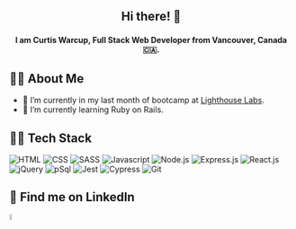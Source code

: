 ## <p align="center"> <b>Hi there! 👋 </b> </p>

<p align="center">
<b>I am Curtis Warcup, Full Stack Web Developer from Vancouver, Canada🇨🇦.</b>
</p>

## 💁‍♂️ About Me

- 🔭 I’m currently in my last month of bootcamp at [Lighthouse Labs](https://github.com/lighthouse-labs).
- 🌱 I’m currently learning Ruby on Rails.

## 👨‍💻 Tech Stack

![HTML](https://img.shields.io/badge/-HTML-E34F26?logo=html5&logoColor=white&style=plastic)
![CSS](https://img.shields.io/badge/-CSS-1572B6?logo=css3&logoColor=white&style=plastic)
![SASS](https://img.shields.io/badge/-SASS-1572B6?logo=sass&logoColor=pink&style=plastic)
![Javascript](https://img.shields.io/badge/-Javascript-F7DF1E?logo=javascript&logoColor=white&style=plastic)
![Node.js](https://img.shields.io/badge/-Node.js-339933?logo=nodedotjs&logoColor=white&style=plastic)
![Express.js](https://img.shields.io/badge/-Express.js-000000?logo=express&logoColor=white&style=plastic)
![React.js](https://img.shields.io/badge/-ReactJs-61DAFB?logo=react&logoColor=white&style=plastic)
![jQuery](https://img.shields.io/badge/-jQuery-0769AD?logo=jquery&logoColor=white&style=plastic)
![pSql](https://img.shields.io/badge/-PostgreSQL-4169E1?logo=postgresql&logoColor=white&style=plastic)
![Jest](https://img.shields.io/badge/-Jest-C21325?logo=jest&logoColor=white&style=plastic)
![Cypress](https://img.shields.io/badge/-Cypress-17202C?logo=cypress&logoColor=white&style=plastic)
![Git](https://img.shields.io/badge/-Git-F05032?logo=git&logoColor=white&style=plastic)

## 🔎 Find me on LinkedIn

<a href="[https://www.linkedin.com/in/curtiswarcup](https://www.linkedin.com/in/curtiswarcup/)"/><img src="https://img.shields.io/badge/linkedin-%230077B5.svg?style=for-the-badge&logo=linkedin&logoColor=white" width="5%" ></a> 

<!--

Here are some ideas to get you started:

- 🔭 I’m currently working on ...
- 🌱 I’m currently learning ...
- 👯 I’m looking to collaborate on ...
- 🤔 I’m looking for help with ...
- 💬 Ask me about ...
- 📫 How to reach me: ...
- 😄 Pronouns: ...
- ⚡ Fun fact: ...

More Badges here when you learn some new tech
https://github.com/Ileriayo/markdown-badges
-->
